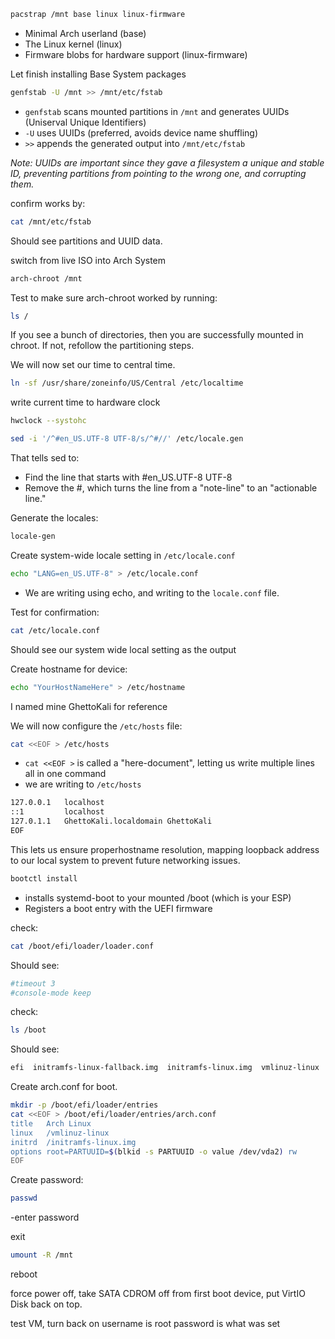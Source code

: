 ```bash
pacstrap /mnt base linux linux-firmware
```
- Minimal Arch userland (base)
- The Linux kernel (linux)
- Firmware blobs for hardware support (linux-firmware)

Let finish installing Base System packages

```bash
genfstab -U /mnt >> /mnt/etc/fstab
```
- `genfstab` scans mounted partitions in `/mnt` and generates UUIDs (Uniserval Unique Identifiers)
- `-U` uses UUIDs (preferred, avoids device name shuffling)
- `>>` appends the generated output into `/mnt/etc/fstab`

*Note: UUIDs are important since they gave a filesystem a unique and stable ID, preventing partitions from pointing to the wrong one, and corrupting them.*

confirm works by:
```bash
cat /mnt/etc/fstab
```
Should see partitions and UUID data.

switch from live ISO into Arch System

```bash
arch-chroot /mnt
```
Test to make sure arch-chroot worked by running:
```bash
ls /
```

If you see a bunch of directories, then you are successfully mounted in chroot. If not, refollow the partitioning steps.

We will now set our time to central time. 
```bash
ln -sf /usr/share/zoneinfo/US/Central /etc/localtime
```

write current time to hardware clock
```bash
hwclock --systohc
```

```bash
sed -i '/^#en_US.UTF-8 UTF-8/s/^#//' /etc/locale.gen
```
That tells sed to:
- Find the line that starts with #en_US.UTF-8 UTF-8
- Remove the #, which turns the line from a "note-line" to an "actionable line."

Generate the locales:
```bash
locale-gen
```

Create system-wide locale setting in `/etc/locale.conf`
```bash
echo "LANG=en_US.UTF-8" > /etc/locale.conf
```
- We are writing using echo, and writing to the `locale.conf` file.

Test for confirmation:

```bash
cat /etc/locale.conf
```
Should see our system wide local setting as the output

Create hostname for device:
```bash
echo "YourHostNameHere" > /etc/hostname
```
I named mine GhettoKali for reference

We will now configure the `/etc/hosts` file:

```bash
cat <<EOF > /etc/hosts
```
- `cat <<EOF >` is called a "here-document", letting us write multiple lines all in one command
- we are writing to `/etc/hosts`

```bash
127.0.0.1   localhost
::1         localhost
127.0.1.1   GhettoKali.localdomain GhettoKali
EOF
```
This lets us ensure properhostname resolution, mapping loopback address to our local system to prevent future networking issues.

```bash
bootctl install
```
- installs systemd-boot to your mounted /boot (which is your ESP)
- Registers a boot entry with the UEFI firmware

check: 
```bash
cat /boot/efi/loader/loader.conf
```
Should see:
```bash
#timeout 3
#console-mode keep
```
check: 
```bash
ls /boot
```
Should see:
```bash
efi  initramfs-linux-fallback.img  initramfs-linux.img  vmlinuz-linux
```

Create arch.conf for boot.
```bash
mkdir -p /boot/efi/loader/entries
cat <<EOF > /boot/efi/loader/entries/arch.conf
title   Arch Linux
linux   /vmlinuz-linux
initrd  /initramfs-linux.img
options root=PARTUUID=$(blkid -s PARTUUID -o value /dev/vda2) rw
EOF
```
Create password:
```bash
passwd
```
-enter password

exit
```bash
umount -R /mnt
```
reboot

force power off, take SATA CDROM off from first boot device, put VirtIO Disk back on top.

test VM, turn back on
username is root
password is what was set
